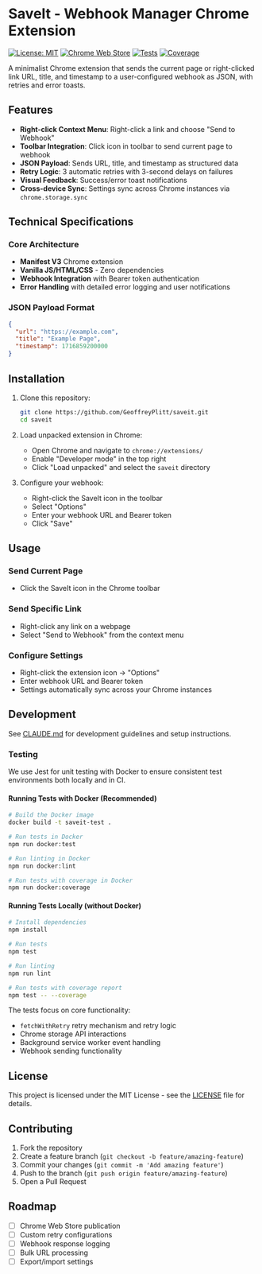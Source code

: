 # SaveIt - Webhook Manager Chrome Extension

[![License: MIT](https://img.shields.io/badge/License-MIT-yellow.svg)](https://opensource.org/licenses/MIT)
[![Chrome Web Store](https://img.shields.io/badge/Chrome%20Web%20Store-Coming%20Soon-blue)](https://chrome.google.com/webstore)
[![Tests](https://github.com/GeoffreyPlitt/saveit/workflows/Tests/badge.svg)](https://github.com/GeoffreyPlitt/saveit/actions)
[![Coverage](https://img.shields.io/badge/coverage-85%25-green)](https://github.com/GeoffreyPlitt/saveit)

A minimalist Chrome extension that sends the current page or right-clicked link URL, title, and timestamp to a user-configured webhook as JSON, with retries and error toasts.

## Features

- **Right-click Context Menu**: Right-click a link and choose "Send to Webhook"
- **Toolbar Integration**: Click icon in toolbar to send current page to webhook
- **JSON Payload**: Sends URL, title, and timestamp as structured data
- **Retry Logic**: 3 automatic retries with 3-second delays on failures
- **Visual Feedback**: Success/error toast notifications
- **Cross-device Sync**: Settings sync across Chrome instances via `chrome.storage.sync`

## Technical Specifications

### Core Architecture
- **Manifest V3** Chrome extension
- **Vanilla JS/HTML/CSS** - Zero dependencies
- **Webhook Integration** with Bearer token authentication
- **Error Handling** with detailed error logging and user notifications

### JSON Payload Format
```json
{
  "url": "https://example.com",
  "title": "Example Page",
  "timestamp": 1716859200000
}
```


## Installation

1. Clone this repository:
   ```bash
   git clone https://github.com/GeoffreyPlitt/saveit.git
   cd saveit
   ```

2. Load unpacked extension in Chrome:
   - Open Chrome and navigate to `chrome://extensions/`
   - Enable "Developer mode" in the top right
   - Click "Load unpacked" and select the `saveit` directory

3. Configure your webhook:
   - Right-click the SaveIt icon in the toolbar
   - Select "Options"
   - Enter your webhook URL and Bearer token
   - Click "Save"

## Usage

### Send Current Page
- Click the SaveIt icon in the Chrome toolbar

### Send Specific Link
- Right-click any link on a webpage
- Select "Send to Webhook" from the context menu

### Configure Settings
- Right-click the extension icon → "Options"
- Enter webhook URL and Bearer token
- Settings automatically sync across your Chrome instances

## Development

See [CLAUDE.md](./CLAUDE.md) for development guidelines and setup instructions.

### Testing

We use Jest for unit testing with Docker to ensure consistent test environments both locally and in CI.

#### Running Tests with Docker (Recommended)

```bash
# Build the Docker image
docker build -t saveit-test .

# Run tests in Docker
npm run docker:test

# Run linting in Docker
npm run docker:lint

# Run tests with coverage in Docker
npm run docker:coverage
```

#### Running Tests Locally (without Docker)

```bash
# Install dependencies
npm install

# Run tests
npm test

# Run linting
npm run lint

# Run tests with coverage report
npm test -- --coverage
```

The tests focus on core functionality:
- `fetchWithRetry` retry mechanism and retry logic
- Chrome storage API interactions
- Background service worker event handling
- Webhook sending functionality

## License

This project is licensed under the MIT License - see the [LICENSE](LICENSE) file for details.

## Contributing

1. Fork the repository
2. Create a feature branch (`git checkout -b feature/amazing-feature`)
3. Commit your changes (`git commit -m 'Add amazing feature'`)
4. Push to the branch (`git push origin feature/amazing-feature`)
5. Open a Pull Request

## Roadmap

- [ ] Chrome Web Store publication
- [ ] Custom retry configurations
- [ ] Webhook response logging
- [ ] Bulk URL processing
- [ ] Export/import settings
